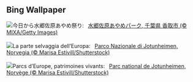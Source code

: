 ## Bing Wallpaper
![](https://www.bing.com/th?id=OHR.IrisSanguinea2025_JA-JP5445202799_UHD.jpg&w=1000)今日から水郷佐原あやめ祭り:&nbsp;&ensp;[水郷佐原あやめパーク, 千葉県 香取市 (© MIXA/Getty Images)](https://www.bing.com/th?id=OHR.IrisSanguinea2025_JA-JP5445202799_UHD.jpg)
<br><br/>
![](https://www.bing.com/th?id=OHR.JotunheimenPark_IT-IT9090188682_UHD.jpg&w=1000)La parte selvaggia dell’Europa:&nbsp;&ensp;[Parco Nazionale di Jotunheimen, Norvegia (© Marisa Estivill/Shutterstock)](https://www.bing.com/th?id=OHR.JotunheimenPark_IT-IT9090188682_UHD.jpg)
<br><br/>
![](https://www.bing.com/th?id=OHR.JotunheimenPark_FR-FR7711143719_UHD.jpg&w=1000)Parcs d’Europe, patrimoines vivants:&nbsp;&ensp;[Parc national de Jotunheimen, Norvège (© Marisa Estivill/Shutterstock)](https://www.bing.com/th?id=OHR.JotunheimenPark_FR-FR7711143719_UHD.jpg)
<br><br/>
